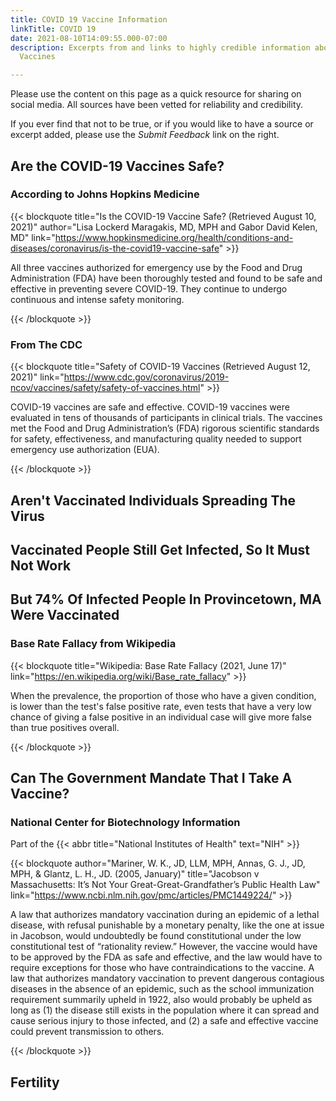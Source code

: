 ```yaml
---
title: COVID 19 Vaccine Information
linkTitle: COVID 19
date: 2021-08-10T14:09:55.000-07:00
description: Excerpts from and links to highly credible information about the COVID-19
  Vaccines

---
```

Please use the content on this page as a quick resource for sharing on social media. All sources have been vetted for reliability and credibility.

If you ever find that not to be true, or if you would like to have a source or excerpt added, please use the _Submit Feedback_ link on the right.

## Are the COVID-19 Vaccines Safe?

### According to Johns Hopkins Medicine

{{< blockquote title="Is the COVID-19 Vaccine Safe? (Retrieved August 10, 2021)" author="Lisa Lockerd Maragakis, MD, MPH and Gabor David Kelen, MD" link="https://www.hopkinsmedicine.org/health/conditions-and-diseases/coronavirus/is-the-covid19-vaccine-safe" >}}

All three vaccines authorized for emergency use by the Food and Drug Administration (FDA) have been thoroughly tested and found to be safe and effective in preventing severe COVID-19. They continue to undergo continuous and intense safety monitoring.

{{< /blockquote >}}

### From The CDC

{{< blockquote title="Safety of COVID-19 Vaccines (Retrieved August 12, 2021)" link="https://www.cdc.gov/coronavirus/2019-ncov/vaccines/safety/safety-of-vaccines.html" >}}

COVID-19 vaccines are safe and effective. COVID-19 vaccines were evaluated in tens of thousands of participants in clinical trials. The vaccines met the Food and Drug Administration’s (FDA) rigorous scientific standards for safety, effectiveness, and manufacturing quality needed to support emergency use authorization (EUA).

{{< /blockquote >}}

## Aren't Vaccinated Individuals Spreading The Virus

## Vaccinated People Still Get Infected, So It Must Not Work

## But 74% Of Infected People In Provincetown, MA Were Vaccinated

### Base Rate Fallacy from Wikipedia

{{< blockquote title="Wikipedia: Base Rate Fallacy (2021, June 17)" link="https://en.wikipedia.org/wiki/Base_rate_fallacy" >}}

When the prevalence, the proportion of those who have a given condition, is lower than the test's false positive rate, even tests that have a very low chance of giving a false positive in an individual case will give more false than true positives overall.

{{< /blockquote >}}

## Can The Government Mandate That I Take A Vaccine?

### National Center for Biotechnology Information

Part of the {{< abbr title="National Institutes of Health" text="NIH" >}}

{{< blockquote author="Mariner, W. K., JD, LLM, MPH, Annas, G. J., JD, MPH, & Glantz, L. H., JD. (2005, January)" title="Jacobson v Massachusetts: It’s Not Your Great-Great-Grandfather’s Public Health Law" link="https://www.ncbi.nlm.nih.gov/pmc/articles/PMC1449224/" >}}

A law that authorizes mandatory vaccination during an epidemic of a lethal disease, with refusal punishable by a monetary penalty, like the one at issue in Jacobson, would undoubtedly be found constitutional under the low constitutional test of “rationality review.” However, the vaccine would have to be approved by the FDA as safe and effective, and the law would have to require exceptions for those who have contraindications to the vaccine. A law that authorizes mandatory vaccination to prevent dangerous contagious diseases in the absence of an epidemic, such as the school immunization requirement summarily upheld in 1922, also would probably be upheld as long as (1) the disease still exists in the population where it can spread and cause serious injury to those infected, and (2) a safe and effective vaccine could prevent transmission to others.

{{< /blockquote >}}

## Fertility